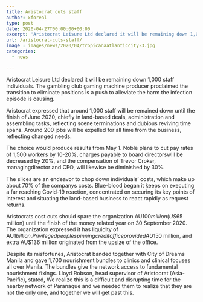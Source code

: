 ```yaml
---
title: Aristocrat cuts staff
author: xforeal 
type: post
date: 2020-04-27T00:00:00+00:00
excerpt: 'Aristocrat Leisure Ltd declared it will be remaining down 1,000 staff members '
url: /aristocrat-cuts-staff/
image : images/news/2020/04/tropicanaatlanticcity-3.jpg
categories:
  - news

---
```

Aristocrat Leisure Ltd declared it will be remaining down 1,000 staff individuals. The gambling club gaming machine producer proclaimed the transition to eliminate positions is a push to alleviate the harm the infection episode is causing. 

Aristocrat expressed that around 1,000 staff will be remained down until the finish of June 2020, chiefly in land-based deals, administration and assembling tasks, reflecting scene terminations and dubious reviving time spans. Around 200 jobs will be expelled for all time from the business, reflecting changed needs. 

The choice would produce results from May 1. Noble plans to cut pay rates of 1,500 workers by 10-20&percnt;, charges payable to board directorswill be decreased by 20&percnt;, and the compensation of Trevor Croker, managingdirector and CEO, will likewise be diminished by 30&percnt;. 

The slices are an endeavor to chop down individuals&#8217; costs, which make up about 70&percnt; of the companys costs. Blue-blood began it keeps on executing a far reaching Covid-19 reaction, concentrated on securing its key points of interest and situating the land-based business to react rapidly as request returns. 

Aristocrats cost cuts should spare the organization AU$100 million (US$65 million) until the finish of the money related year on 30 September 2020. The organization expressed it has liquidity of AU$1 billion. Privileged people spinning credit office provided AU$150 million, and extra AU$136 million originated from the upsize of the office. 

Despite its misfortunes, Aristocrat banded together with City of Dreams Manila and gave 1,700 nourishment bundles to clinics and clinical focuses all over Manila. The bundles give the network access to fundamental nourishment fixings. Lloyd Robson, head supervisor of Aristocrat (Asia-Pacific), stated, We realize this is a difficult and disrupting time for the nearby network of Paranaque and we needed them to realize that they are not the only one, and together we will get past this.
